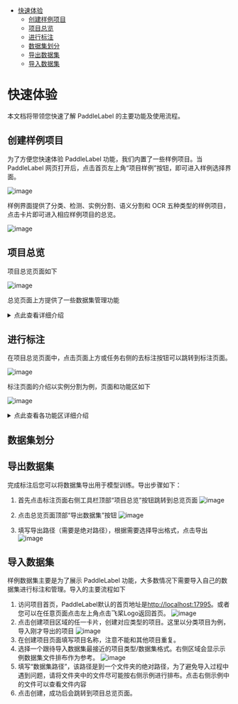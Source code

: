 <!-- TOC -->

- [快速体验](#%E5%BF%AB%E9%80%9F%E4%BD%93%E9%AA%8C)
    - [创建样例项目](#%E5%88%9B%E5%BB%BA%E6%A0%B7%E4%BE%8B%E9%A1%B9%E7%9B%AE)
    - [项目总览](#%E9%A1%B9%E7%9B%AE%E6%80%BB%E8%A7%88)
    - [进行标注](#%E8%BF%9B%E8%A1%8C%E6%A0%87%E6%B3%A8)
    - [数据集划分](#%E6%95%B0%E6%8D%AE%E9%9B%86%E5%88%92%E5%88%86)
    - [导出数据集](#%E5%AF%BC%E5%87%BA%E6%95%B0%E6%8D%AE%E9%9B%86)
    - [导入数据集](#%E5%AF%BC%E5%85%A5%E6%95%B0%E6%8D%AE%E9%9B%86)

<!-- /TOC -->

# 快速体验

本文档将带领您快速了解 PaddleLabel 的主要功能及使用流程。

## 创建样例项目

为了方便您快速体验 PaddleLabel 功能，我们内置了一些样例项目。当 PaddleLabel 网页打开后，点击首页左上角“项目样例”按钮，即可进入样例选择界面。

![image](/doc/CN/assets/sample_button.png)

样例界面提供了分类、检测、实例分割、语义分割和 OCR 五种类型的样例项目，点击卡片即可进入相应样例项目的总览。

![image](/doc/CN/assets/sample_page.png)

## 项目总览

项目总览页面如下

![image](/doc/CN/assets/project_overview.png)

总览页面上方提供了一些数据集管理功能

<details> <summary markdown="span">点此查看详细介绍</summary>

- 去标注：跳转到标注页面
- 项目设置：修改项目名称和描述
  ![1](https://user-images.githubusercontent.com/29757093/206072481-318551ce-69fb-40bb-9f2a-076d076f72c1.png)
- 划分数据集：对数据集进行训练/验证/测试子集的划分
  ![1](https://user-images.githubusercontent.com/29757093/206072638-187a0c1a-d6c6-4389-b5c7-0faa08cd646e.png)
- 导入额外数据：向当前数据集中导入更多数据
  ![1](https://user-images.githubusercontent.com/29757093/206072742-34c19214-463b-455e-bc46-25de0bf81096.png)
- 导出数据集：将数据集中的图片和标注信息导出
  ![1](https://user-images.githubusercontent.com/29757093/206072833-18ebcfe7-e67f-4ff6-ae0a-91de56ba647a.png)
- 自动推理设置：配置 PaddleLabel-ML 选项，使用自动推理模型在项目中进行预标注
![image](/doc/CN/assets/auto_inference.png)
</details>

## 进行标注

在项目总览页面中，点击页面上方或任务右侧的去标注按钮可以跳转到标注页面。

![image](/doc/CN/assets/project_overview_to_label.png)

标注页面的介绍以实例分割为例，页面和功能区如下

![image](/doc/CN/assets/label_page.png)

<details> <summary markdown="span">点此查看各功能区详细介绍</summary>

- **标注工具**区域可以选择多边形，笔刷，橡皮擦，移动/缩放图片等工具。大多数标注操作支持撤销/重做。每步标注操作完成后都会自动向后端进行保存。最下方清空标注工具可以清除当前图片中的所有标注。
- **上一张/下一张**按钮在画布两侧，点击可以切换图片
- **标注进度**在页面最下方，显示标注进度和当前图片编号
- **展示/推理设置**工具栏主要包括对画布中标注元素展示的设置和基于深度学习的自动/交互式模型推理设置。顶部的项目总览按钮可以返回项目总览页面。
- **标签/标注列表**区域展示当前项目的标签（标注的类别，如分类项目中的类别）和当前图片中的标注（如实例分割中每个实例都是一条标注）。不同项目这一区域的展示的元素有所不同，如分类项目中没有标注列表，OCR 项目中这一区域没有标签列表，标注列表中添加了文字内容编辑功能。

</details>

<!-- TODO: 标注过程-->

## 数据集划分
<!-- TODO: 数据集划分 -->

## 导出数据集

完成标注后您可以将数据集导出用于模型训练。导出步骤如下：

1. 首先点击标注页面右侧工具栏顶部“项目总览”按钮跳转到总览页面
   ![image](/doc/CN/assets/to_overview.png)

2. 点击总览页面顶部“导出数据集”按钮
   ![image](/doc/CN/assets/export.png)

3. 填写导出路径（需要是绝对路径），根据需要选择导出格式，点击导出
   ![image](/doc/CN/assets/export_detail.png)

## 导入数据集

样例数据集主要是为了展示 PaddleLabel 功能，大多数情况下需要导入自己的数据集进行标注和管理。导入的主要流程如下

1. 访问项目首页，PaddleLabel默认的首页地址是[http://localhost:17995](http://localhost:17995)。或者您可以在任意页面点击左上角点击飞桨Logo返回首页。
![image](/doc/CN/assets/to_home.png)
2. 点击创建项目区域的任一卡片，创建对应类型的项目。这里以分类项目为例，导入刚才导出的项目
![image](/doc/CN/assets/create.png)
3. 在创建项目页面填写项目名称，注意不能和其他项目重复。
4. 选择一个跟待导入数据集最接近的项目类型/数据集格式。右侧区域会显示示例数据集文件排布作为参考。
![image](/doc/CN/assets/sample_structure.png)
5. 填写“数据集路径”，该路径是到一个文件夹的绝对路径，为了避免导入过程中遇到问题，请将文件夹中的文件尽可能按右侧示例进行排布。点击右侧示例中的文件可以查看文件内容
6. 点击创建，成功后会跳转到项目总览页面。
